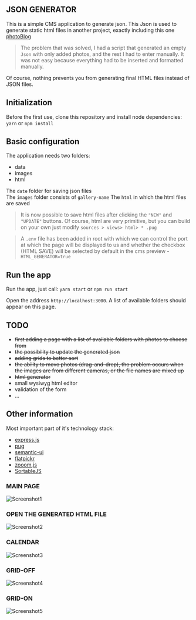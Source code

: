 ## JSON GENERATOR

This is a simple CMS application to generate json. This Json is used to generate static html files in another project, exactly including this one [photoBlog](https://github.com/tomik23/photoBlog)

> The problem that was solved, I had a script that generated an empty `Json` with only added photos, and the rest I had to enter manually. It was not easy because everything had to be inserted and formatted manually.

Of course, nothing prevents you from generating final HTML files instead of JSON files.

## Initialization

Before the first use, clone this repository and install node dependencies: `yarn` or `npm install`

## Basic configuration

The application needs two folders:
* data
* images
* html

The `date` folder for saving json files  
The `images` folder consists of `gallery-name`
The `html` in which the html files are saved


> It is now possible to save html files after clicking the `"NEW"` and `"UPDATE"` buttons. Of course, html are very primitive, but you can build on your own just modify ```sources > views> html> * .pug```

> A `.env` file has been added in root with which we can control the port at which the page will be displayed to us and whether the checkbox (HTML SAVE) will be selected by default in the cms preview - `HTML_GENERATOR=true`

## Run the app

Run the app, just call: `yarn start` or `npm run start`

Open the address `http://localhost:3000`. A list of available folders should appear on this page.

## TODO

* ~~first adding a page with a list of available folders with photos to choose from~~
* ~~the possibility to update the generated json~~
* ~~adding grids to better sort~~
* ~~the ability to move photos (drag-and-drop), the problem occurs when the images are from different cameras, or the file names are mixed up~~
* ~~html generator~~
* small wysiwyg html editor
* validation of the form
* ...

## Other information

Most important part of it's technology stack:

* [express.js](https://expressjs.com/)
* [pug](https://github.com/pugjs/pug)
* [semantic-ui](https://semantic-ui.com/)
* [flatpickr](https://github.com/flatpickr/flatpickr)
* [zooom.js](https://github.com/tomik23/zooom.js)
* [SortableJS](https://github.com/SortableJS/Sortable)

### MAIN PAGE

![Screenshot1](https://github.com/tomik23/json-generator/blob/master/screenshot/page.png)

### OPEN THE GENERATED HTML FILE

![Screenshot2](https://github.com/tomik23/json-generator/blob/master/screenshot/page-html.png)

### CALENDAR

![Screenshot3](https://github.com/tomik23/json-generator/blob/master/screenshot/calendar.png)

### GRID-OFF

![Screenshot4](https://github.com/tomik23/json-generator/blob/master/screenshot/grid-off.png)

### GRID-ON

![Screenshot5](https://github.com/tomik23/json-generator/blob/master/screenshot/grid-on.png)